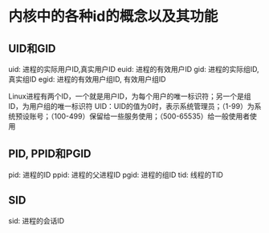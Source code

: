 # 内核中的各种id的概念以及其功能

## UID和GID
uid: 进程的实际用户ID,真实用户ID
euid: 进程的有效用户ID
gid: 进程的实际组ID,真实组ID
egid: 进程的有效用户组ID, 有效用户组ID

Linux进程有两个ID，一个就是用户ID，为每个用户的唯一标识符；另一个是组ID，为用户组的唯一标识符
UID：UID的值为0时，表示系统管理员；（1-99）为系统预设账号；（100-499）保留给一些服务使用；（500-65535）给一般使用者使用

## PID, PPID和PGID
pid: 进程的ID
ppid: 进程的父进程ID
pgid: 进程的组ID
tid: 线程的TID

## SID
sid: 进程的会话ID

